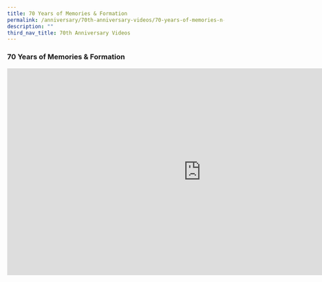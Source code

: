 ```yaml
---
title: 70 Years of Memories & Formation
permalink: /anniversary/70th-anniversary-videos/70-years-of-memories-n-formation/
description: ""
third_nav_title: 70th Anniversary Videos
---
```

### 70 Years of Memories & Formation

<iframe width="900" height="480" src="https://www.youtube.com/embed/FSrMimgpcHE" title="DLSS 70th Anniversary - 70 years of Memories and Formation (Interviews)" frameborder="0" allow="accelerometer; autoplay; clipboard-write; encrypted-media; gyroscope; picture-in-picture; web-share" allowfullscreen></iframe>